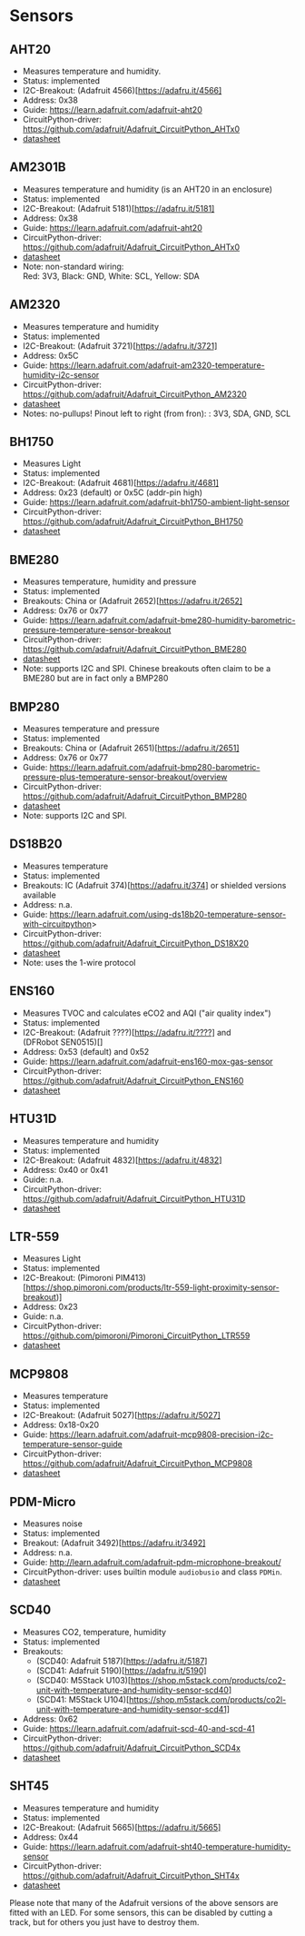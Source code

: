 Sensors
=======

AHT20
-----

  - Measures temperature and humidity.
  - Status: implemented
  - I2C-Breakout: (Adafruit  4566)[https://adafru.it/4566]
  - Address: 0x38
  - Guide: <https://learn.adafruit.com/adafruit-aht20>
  - CircuitPython-driver: <https://github.com/adafruit/Adafruit_CircuitPython_AHTx0>
  - [datasheet](https://cdn-learn.adafruit.com/assets/assets/000/091/676/original/AHT20-datasheet-2020-4-16.pdf?1591047915)


AM2301B
-------

  - Measures temperature and humidity (is an AHT20 in an enclosure)
  - Status: implemented
  - I2C-Breakout: (Adafruit  5181)[https://adafru.it/5181]
  - Address: 0x38
  - Guide: <https://learn.adafruit.com/adafruit-aht20>
  - CircuitPython-driver: <https://github.com/adafruit/Adafruit_CircuitPython_AHTx0>
  - [datasheet](https://cdn-shop.adafruit.com/product-files/5181/5181_AM2301B.pdf)
  - Note: non-standard wiring:  
    Red: 3V3, Black: GND, White: SCL, Yellow: SDA


AM2320
-------

  - Measures temperature and humidity
  - Status: implemented
  - I2C-Breakout: (Adafruit  3721)[https://adafru.it/3721]
  - Address: 0x5C
  - Guide: <https://learn.adafruit.com/adafruit-am2320-temperature-humidity-i2c-sensor>
  - CircuitPython-driver: <https://github.com/adafruit/Adafruit_CircuitPython_AM2320>
  - [datasheet](https://cdn-shop.adafruit.com/product-files/3721/AM2320.pdf)
  - Notes: no-pullups! Pinout left to right (from fron): : 3V3, SDA, GND, SCL


BH1750
------

  - Measures Light
  - Status: implemented
  - I2C-Breakout: (Adafruit  4681)[https://adafru.it/4681]
  - Address: 0x23 (default) or 0x5C (addr-pin high)
  - Guide: <https://learn.adafruit.com/adafruit-bh1750-ambient-light-sensor>
  - CircuitPython-driver: <https://github.com/adafruit/Adafruit_CircuitPython_BH1750>
  - [datasheet](https://www.mouser.com/datasheet/2/348/bh1750fvi-e-186247.pdf)


BME280
------

  - Measures temperature, humidity and pressure
  - Status: implemented
  - Breakouts: China or (Adafruit 2652)[https://adafru.it/2652]
  - Address: 0x76 or 0x77
  - Guide: <https://learn.adafruit.com/adafruit-bme280-humidity-barometric-pressure-temperature-sensor-breakout>
  - CircuitPython-driver: <https://github.com/adafruit/Adafruit_CircuitPython_BME280>
  - [datasheet](https://cdn-learn.adafruit.com/assets/assets/000/115/588/original/bst-bme280-ds002.pdf?1664822559)
  - Note: supports I2C and SPI. Chinese breakouts often claim to be a  
    BME280 but are in fact only a BMP280 


BMP280
------

  - Measures temperature and pressure
  - Status: implemented
  - Breakouts: China or (Adafruit 2651)[https://adafru.it/2651]
  - Address: 0x76 or 0x77
  - Guide: <https://learn.adafruit.com/adafruit-bmp280-barometric-pressure-plus-temperature-sensor-breakout/overview>
  - CircuitPython-driver: <https://github.com/adafruit/Adafruit_CircuitPython_BMP280>
  - [datasheet](http://www.adafruit.com/datasheets/BST-BMP280-DS001-11.pdf)
  - Note: supports I2C and SPI.


DS18B20
-------

  - Measures temperature
  - Status: implemented
  - Breakouts: IC (Adafruit 374)[https://adafru.it/374] or shielded versions available
  - Address: n.a.
  - Guide: <https://learn.adafruit.com/using-ds18b20-temperature-sensor-with-circuitpython>>
  - CircuitPython-driver: <https://github.com/adafruit/Adafruit_CircuitPython_DS18X20>
  - [datasheet](https://cdn-shop.adafruit.com/datasheets/DS18B20.pdf)
  - Note: uses the 1-wire protocol


ENS160
------

  - Measures TVOC and calculates eCO2 and AQI ("air quality index")
  - Status: implemented
  - I2C-Breakout: (Adafruit  ????)[https://adafru.it/????] and  
    (DFRobot SEN0515)[]
  - Address: 0x53 (default) and 0x52
  - Guide: <https://learn.adafruit.com/adafruit-ens160-mox-gas-sensor>
  - CircuitPython-driver: <https://github.com/adafruit/Adafruit_CircuitPython_ENS160>
  - [datasheet](https://cdn-learn.adafruit.com/assets/assets/000/115/331/original/SC_001224_DS_1_ENS160_Datasheet_Rev_0_95-2258311.pdf?1663951433)


HTU31D
------

  - Measures temperature and humidity
  - Status: implemented
  - I2C-Breakout: (Adafruit  4832)[https://adafru.it/4832]
  - Address: 0x40 or 0x41
  - Guide: n.a.
  - CircuitPython-driver: <https://github.com/adafruit/Adafruit_CircuitPython_HTU31D>
  - [datasheet](https://www.te.com/usa-en/product-CAT-HSC0007.datasheet.pdf)


LTR-559
-------

  - Measures Light
  - Status: implemented
  - I2C-Breakout: (Pimoroni PIM413)[https://shop.pimoroni.com/products/ltr-559-light-proximity-sensor-breakout)]
  - Address: 0x23
  - Guide: n.a.
  - CircuitPython-driver: <https://github.com/pimoroni/Pimoroni_CircuitPython_LTR559>
  - [datasheet](https://optoelectronics.liteon.com/upload/download/DS86-2013-0003/LTR-559ALS-01_DS_V1.pdf)


MCP9808
-------

  - Measures temperature
  - Status: implemented
  - I2C-Breakout: (Adafruit  5027)[https://adafru.it/5027]
  - Address: 0x18-0x20
  - Guide: <https://learn.adafruit.com/adafruit-mcp9808-precision-i2c-temperature-sensor-guide>
  - CircuitPython-driver: <https://github.com/adafruit/Adafruit_CircuitPython_MCP9808>
  - [datasheet](https://ww1.microchip.com/downloads/en/DeviceDoc/25095A.pdf)


PDM-Micro
---------

  - Measures noise
  - Status: implemented
  - Breakout: (Adafruit  3492)[https://adafru.it/3492]
  - Address: n.a.
  - Guide: <http://learn.adafruit.com/adafruit-pdm-microphone-breakout/>
  - CircuitPython-driver: uses builtin module `audiobusio` and class `PDMin`.
  - [datasheet](https://cdn-learn.adafruit.com/assets/assets/000/049/977/original/MP34DT01-M.pdf)


SCD40
-----

  - Measures CO2, temperature, humidity
  - Status: implemented
  - Breakouts:
      - (SCD40: Adafruit  5187)[https://adafru.it/5187]
      - (SCD41: Adafruit  5190)[https://adafru.it/5190]
      - (SCD40: M5Stack U103)[https://shop.m5stack.com/products/co2-unit-with-temperature-and-humidity-sensor-scd40]
      - (SCD41: M5Stack U104)[https://shop.m5stack.com/products/co2l-unit-with-temperature-and-humidity-sensor-scd41]
  - Address: 0x62
  - Guide: <https://learn.adafruit.com/adafruit-scd-40-and-scd-41>
  - CircuitPython-driver: <https://github.com/adafruit/Adafruit_CircuitPython_SCD4x>
  - [datasheet](https://www.sensirion.com/media/documents/48C4B7FB/64C134E7/Sensirion_SCD4x_Datasheet.pdf)


SHT45
-----

  - Measures temperature and humidity
  - Status: implemented
  - I2C-Breakout: (Adafruit  5665)[https://adafru.it/5665]
  - Address: 0x44
  - Guide: <https://learn.adafruit.com/adafruit-sht40-temperature-humidity-sensor>
  - CircuitPython-driver: <https://github.com/adafruit/Adafruit_CircuitPython_SHT4x>
  - [datasheet](https://cdn-learn.adafruit.com/assets/assets/000/117/503/original/Datasheet_SHT4x.pdf?1673387912)


Please note that many of the Adafruit versions of the above sensors are
fitted with an LED. For some sensors, this can be disabled by cutting
a track, but for others you just have to destroy them.
